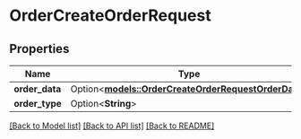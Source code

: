 # OrderCreateOrderRequest

## Properties

Name | Type | Description | Notes
------------ | ------------- | ------------- | -------------
**order_data** | Option<[**models::OrderCreateOrderRequestOrderData**](order_create_order_request_orderData.md)> |  | [optional]
**order_type** | Option<**String**> |  | [optional]

[[Back to Model list]](../README.md#documentation-for-models) [[Back to API list]](../README.md#documentation-for-api-endpoints) [[Back to README]](../README.md)


